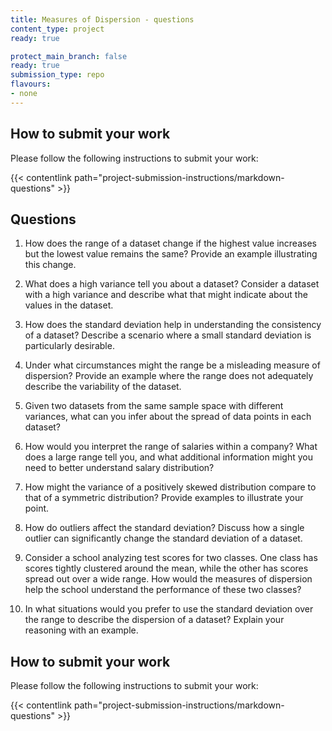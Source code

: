 ```yaml
---
title: Measures of Dispersion - questions
content_type: project
ready: true

protect_main_branch: false
ready: true
submission_type: repo
flavours:
- none
---
```


## How to submit your work

Please follow the following instructions to submit your work:

{{< contentlink path="project-submission-instructions/markdown-questions" >}}

## Questions

1. How does the range of a dataset change if the highest value increases but the lowest value remains the same? Provide an example illustrating this change.

2. What does a high variance tell you about a dataset? Consider a dataset with a high variance and describe what that might indicate about the values in the dataset.

3. How does the standard deviation help in understanding the consistency of a dataset? Describe a scenario where a small standard deviation is particularly desirable.

4. Under what circumstances might the range be a misleading measure of dispersion? Provide an example where the range does not adequately describe the variability of the dataset.

5. Given two datasets from the same sample space with different variances, what can you infer about the spread of data points in each dataset?

6. How would you interpret the range of salaries within a company? What does a large range tell you, and what additional information might you need to better understand salary distribution?

7. How might the variance of a positively skewed distribution compare to that of a symmetric distribution? Provide examples to illustrate your point.

8. How do outliers affect the standard deviation? Discuss how a single outlier can significantly change the standard deviation of a dataset.

9. Consider a school analyzing test scores for two classes. One class has scores tightly clustered around the mean, while the other has scores spread out over a wide range. How would the measures of dispersion help the school understand the performance of these two classes?

10. In what situations would you prefer to use the standard deviation over the range to describe the dispersion of a dataset? Explain your reasoning with an example.



## How to submit your work

Please follow the following instructions to submit your work:

{{< contentlink path="project-submission-instructions/markdown-questions" >}}